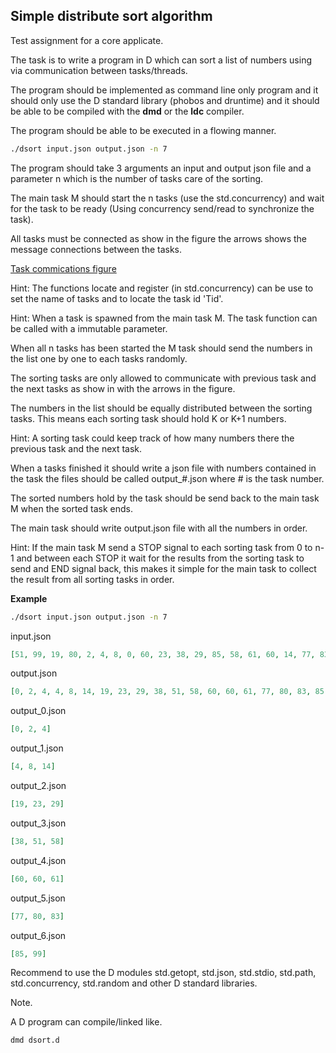 ## Simple distribute sort algorithm



Test assignment for a core applicate.

The task is to write a program in D which can sort a list of numbers using via communication between tasks/threads.

The program should be implemented as command line only program and it should only use the D standard library (phobos and druntime) and it should be able to be compiled with the **dmd** or the **ldc** compiler.

The program should be able to be executed in a flowing manner.

```bash
./dsort input.json output.json -n 7
```

The program should take 3 arguments an input and output json file and a parameter n which is the number of tasks care of the sorting.

The main task M should start the n tasks (use the std.concurrency) and wait for the task to be ready (Using  concurrency send/read to synchronize the task).

All tasks must be connected as show in the figure the arrows shows the message connections between the tasks. 

[Task commications figure](sort_tasks.svg)

Hint: The functions locate and register (in std.concurrency) can be use to set the name of tasks and to locate the task id 'Tid'.

Hint: When a task is spawned from the main task M. The task function can be called with a immutable parameter.

When all n tasks has been started the M task should send the numbers in the list one by one to each tasks randomly.

The sorting tasks are only allowed to communicate with previous task and the next tasks as show in with the arrows in the figure.

The numbers in the list should be equally distributed between the sorting tasks. This means each sorting task should hold K or K+1 numbers.

Hint: A sorting task could keep track of how many numbers there the previous task and the next task.

When a tasks finished it should write a json file with numbers contained in the task the files should be called output_#.json where # is the task number.

The sorted numbers hold by the task should be send back to the main task M when the sorted task ends.

The main task should write output.json file with all the numbers in order.

Hint: If the main task M send a STOP signal to each sorting task from 0 to n-1 and between each STOP it wait for the results from the sorting task to send and END signal back, this makes it simple for the main task to collect the result from all sorting tasks in order.

**Example**

```bash
./dsort input.json output.json -n 7
```

input.json

```json
[51, 99, 19, 80, 2, 4, 8, 0, 60, 23, 38, 29, 85, 58, 61, 60, 14, 77, 83, 4]
```
output.json
```json
[0, 2, 4, 4, 8, 14, 19, 23, 29, 38, 51, 58, 60, 60, 61, 77, 80, 83, 85, 99]
```
output_0.json
```json
[0, 2, 4]
```
output_1.json
```json
[4, 8, 14]
```
output_2.json
```json
[19, 23, 29]
```
output_3.json
```json
[38, 51, 58]
```
output_4.json
```json
[60, 60, 61]
```
output_5.json
```json
[77, 80, 83]
```
output_6.json
```json
[85, 99]
```

Recommend to use the D modules std.getopt, std.json, std.stdio, std.path, std.concurrency, std.random and other D standard libraries.

Note. 

A D program can compile/linked like.

```bash
dmd dsort.d
```



